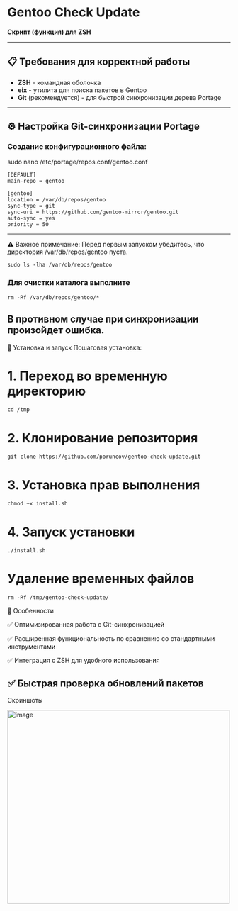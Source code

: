 # Gentoo Check Update
**Скрипт (функция) для ZSH**

---

## 📋 Требования для корректной работы

- **ZSH** - командная оболочка
- **eix** - утилита для поиска пакетов в Gentoo
- **Git** (рекомендуется) - для быстрой синхронизации дерева Portage

---

## ⚙️ Настройка Git-синхронизации Portage

### Создание конфигурационного файла:

sudo nano /etc/portage/repos.conf/gentoo.conf
```
[DEFAULT]
main-repo = gentoo

[gentoo]
location = /var/db/repos/gentoo
sync-type = git
sync-uri = https://github.com/gentoo-mirror/gentoo.git
auto-sync = yes
priority = 50
```
---
⚠️ Важное примечание:
Перед первым запуском убедитесь, что директория /var/db/repos/gentoo пуста. 
```
sudo ls -lha /var/db/repos/gentoo
```
### Для очистки каталога выполните
```
rm -Rf /var/db/repos/gentoo/*
```
В противном случае при синхронизации произойдет ошибка.
---
🚀 Установка и запуск
Пошаговая установка:

# 1. Переход во временную директорию
```
cd /tmp
```
# 2. Клонирование репозитория
```
git clone https://github.com/poruncov/gentoo-check-update.git
```
# 3. Установка прав выполнения
```
chmod +x install.sh
```
# 4. Запуск установки
```
./install.sh
```
# Удаление временных файлов
```
rm -Rf /tmp/gentoo-check-update/
```
🔧 Особенности

✅ Оптимизированная работа с Git-синхронизацией

✅ Расширенная функциональность по сравнению со стандартными инструментами

✅ Интеграция с ZSH для удобного использования

✅ Быстрая проверка обновлений пакетов
---
Скриншоты

<img width="502" height="437" alt="image" src="https://github.com/user-attachments/assets/f0d436cf-67e6-4b5d-beba-9892ae88a9a6" />

